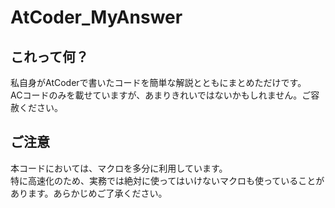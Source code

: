 # AtCoder_MyAnswer
## これって何？
私自身がAtCoderで書いたコードを簡単な解説とともにまとめただけです。  
ACコードのみを載せていますが、あまりきれいではないかもしれません。ご容赦ください。

## ご注意
本コードにおいては、マクロを多分に利用しています。  
特に高速化のため、実務では絶対に使ってはいけないマクロも使っていることがあります。あらかじめご了承ください。
